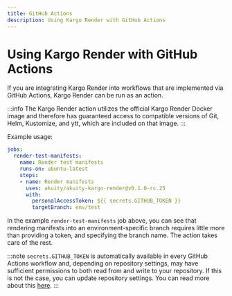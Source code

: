 ```yaml
---
title: GitHub Actions
description: Using Kargo Render with GitHub Actions
---
```


# Using Kargo Render with GitHub Actions

If you are integrating Kargo Render into workflows that are implemented via
GitHub Actions, Kargo Render can be run as an action.

:::info
The Kargo Render action utilizes the official Kargo Render Docker image and
therefore has guaranteed access to compatible versions of
Git, Helm, Kustomize, and ytt, which are included on that image.
:::

Example usage:

```yaml
jobs:
  render-test-manifests:
    name: Render test manifests
    runs-on: ubuntu-latest
    steps:
    - name: Render manifests
      uses: akuity/akuity-kargo-render@v0.1.0-rc.25
      with:
        personalAccessToken: ${{ secrets.GITHUB_TOKEN }}
        targetBranch: env/test
```

In the example `render-test-manifests` job above, you can see that rendering
manifests into an environment-specific branch requires little more than
providing a token, and specifying the branch name. The action takes care of the
rest.

:::note
`secrets.GITHUB_TOKEN` is automatically available in every GitHub Actions
workflow and, depending on repository settings, may have sufficient permissions
to both read from and write to your repository. If this is not the case, you can
update repository settings. You can read more about this
[here](https://docs.github.com/en/actions/security-guides/automatic-token-authentication#permissions-for-the-github_token).
:::
